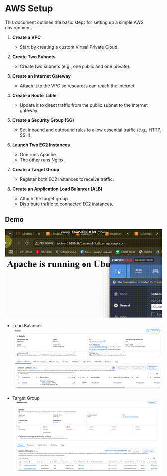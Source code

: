 # AWS Setup

This document outlines the basic steps for setting up a simple AWS environment.

1. **Create a VPC**  
   - Start by creating a custom Virtual Private Cloud.

2. **Create Two Subnets**  
   - Create two subnets (e.g., one public and one private).

3. **Create an Internet Gateway**  
   - Attach it to the VPC so resources can reach the internet.

4. **Create a Route Table**  
   - Update it to direct traffic from the public subnet to the internet gateway.

5. **Create a Security Group (SG)**  
   - Set inbound and outbound rules to allow essential traffic (e.g., HTTP, SSH).

6. **Launch Two EC2 Instances**  
   - One runs Apache.  
   - The other runs Nginx.

7. **Create a Target Group**  
   - Register both EC2 instances to receive traffic.

8. **Create an Application Load Balancer (ALB)**  
   - Attach the target group.  
   - Distribute traffic to connected EC2 instances.

## Demo 
![aws](/src/aws-lb.gif)

- Load Balancer 
![aws](/src/aws-lb1.png)

- Target Group
![aws](/src/aws-lb2.png)
